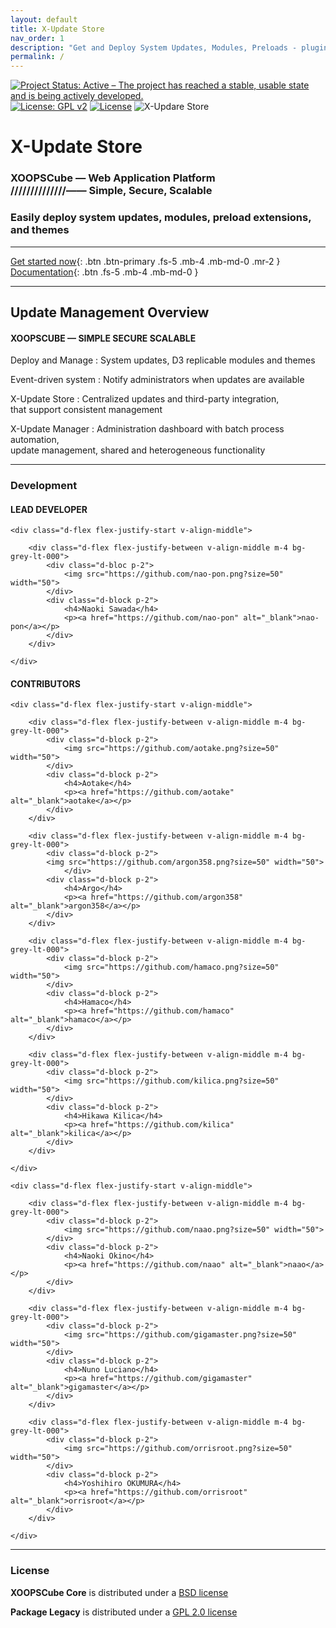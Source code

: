 ```yaml
---
layout: default
title: X-Update Store
nav_order: 1
description: "Get and Deploy System Updates, Modules, Preloads - plugin extension - and Themes."
permalink: /
---
```


[![Project Status: Active – The project has reached a stable, usable state and is being actively developed.](https://www.repostatus.org/badges/2.0.0/active.svg)](https://github.com/xoopscube/xcl)
[![License: GPL v2](https://img.shields.io/badge/License-GPL_v2-blue.svg)](https://www.gnu.org/licenses/old-licenses/gpl-2.0.en.html)
[![License](https://img.shields.io/badge/License-BSD_3--Clause-blue.svg)](https://opensource.org/licenses/BSD-3-Clause)
![X-Updare Store](https://img.shields.io/badge/X--Update%20Store-Pending-red)



<h1 class="fs-9"> X-Update Store</h1>

<h3 class="fs-6 fw-300"> XOOPSCube — Web Application Platform<br>//////////////—— Simple, Secure, Scalable</h3>

<h3 class="fs-6 fw-300">Easily deploy system updates, modules, preload extensions, and themes</h3>


---
   
[Get started now](/docs/getstart.md){: .btn .btn-primary .fs-5 .mb-4 .mb-md-0 .mr-2 } [Documentation](/docs/xupdate.md){: .btn .fs-5 .mb-4 .mb-md-0 }
   
---


<h2 class="fs-7 fw-300">Update Management Overview</h2>


#### XOOPSCUBE — SIMPLE SECURE SCALABLE

Deploy and Manage
: System updates, D3 replicable modules and themes

Event-driven system
: Notify administrators when updates are available

X-Update Store 
: Centralized updates and third-party integration,  
  that support consistent management

X-Update Manager 
: Administration dashboard with batch process automation,  
  update management, shared and heterogeneous functionality

<hr>

<h3 class="fs-7 fw-300">Development</h3>

<div class="code-example">

<h4>LEAD DEVELOPER</h4>

    <div class="d-flex flex-justify-start v-align-middle">

        <div class="d-flex flex-justify-between v-align-middle m-4 bg-grey-lt-000">
            <div class="d-bloc p-2">
                <img src="https://github.com/nao-pon.png?size=50" width="50">
            </div>
            <div class="d-block p-2">
                <h4>Naoki Sawada</h4>
                <p><a href="https://github.com/nao-pon" alt="_blank">nao-pon</a></p>
            </div>
        </div>

    </div>

</div>
  

<div class="code-example">

  <h4>CONTRIBUTORS</h4>

    <div class="d-flex flex-justify-start v-align-middle">

        <div class="d-flex flex-justify-between v-align-middle m-4 bg-grey-lt-000">
            <div class="d-block p-2">
                <img src="https://github.com/aotake.png?size=50" width="50">
            </div>
            <div class="d-block p-2">
                <h4>Aotake</h4>
                <p><a href="https://github.com/aotake" alt="_blank">aotake</a></p>
            </div>
        </div>

        <div class="d-flex flex-justify-between v-align-middle m-4 bg-grey-lt-000">
            <div class="d-block p-2">
            <img src="https://github.com/argon358.png?size=50" width="50">
                </div>
            <div class="d-block p-2">
                <h4>Argo</h4>
                <p><a href="https://github.com/argon358" alt="_blank">argon358</a></p>
            </div>
        </div>

        <div class="d-flex flex-justify-between v-align-middle m-4 bg-grey-lt-000">
            <div class="d-block p-2">
                <img src="https://github.com/hamaco.png?size=50" width="50">
            </div>
            <div class="d-block p-2">
                <h4>Hamaco</h4>
                <p><a href="https://github.com/hamaco" alt="_blank">hamaco</a></p>
            </div>
        </div>

        <div class="d-flex flex-justify-between v-align-middle m-4 bg-grey-lt-000">
            <div class="d-block p-2">
                <img src="https://github.com/kilica.png?size=50" width="50">
            </div>
            <div class="d-block p-2">
                <h4>Hikawa Kilica</h4>
                <p><a href="https://github.com/kilica" alt="_blank">kilica</a></p>
            </div>
        </div>

    </div>

    <div class="d-flex flex-justify-start v-align-middle">

        <div class="d-flex flex-justify-between v-align-middle m-4 bg-grey-lt-000">
            <div class="d-block p-2">
                <img src="https://github.com/naao.png?size=50" width="50">
            </div>
            <div class="d-block p-2">
                <h4>Naoki Okino</h4>
                <p><a href="https://github.com/naao" alt="_blank">naao</a></p>
            </div>
        </div>

        <div class="d-flex flex-justify-between v-align-middle m-4 bg-grey-lt-000">
            <div class="d-block p-2">
                <img src="https://github.com/gigamaster.png?size=50" width="50">
            </div>
            <div class="d-block p-2">
                <h4>Nuno Luciano</h4>
                <p><a href="https://github.com/gigamaster" alt="_blank">gigamaster</a></p>
            </div>
        </div>

        <div class="d-flex flex-justify-between v-align-middle m-4 bg-grey-lt-000">
            <div class="d-block p-2">
                <img src="https://github.com/orrisroot.png?size=50" width="50">
            </div>
            <div class="d-block p-2">
                <h4>Yoshihiro OKUMURA</h4>
                <p><a href="https://github.com/orrisroot" alt="_blank">orrisroot</a></p>
            </div>
        </div>

    </div>

</div>


<hr>


<h3 class="fs-7 fw-300">License</h3>

<p><b>XOOPSCube Core</b> is distributed under a <a href="https://github.com/xoopscube/legacy/blob/2.3/BSD_license.txt" target="">BSD license</a></p>

<p><b>Package Legacy</b> is distributed under a <a href="" target="https://github.com/xoopscube/legacy/blob/2.3/gpl-2.0_license.md">GPL 2.0 license</a></p>

<p></p>